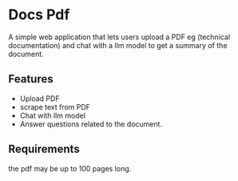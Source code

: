 # Docs Pdf

A simple web application that lets users upload a PDF eg (technical documentation)
and chat with a llm model to get a summary of the document.

## Features

- Upload PDF
- scrape text from PDF
- Chat with llm model
- Answer questions related to the document.

## Requirements

the pdf may be up to 100 pages long.
